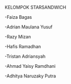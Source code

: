 KELOMPOK STARSANDWICH

-Faiza Bagas

-Adrian Maulana Yusuf

-Razy Mizan

-Hafis Ramadhan

-Tristan Adriansyah

-Ahmad Yaisy Ramdhani

-Adhitya Naruzaky Putra
